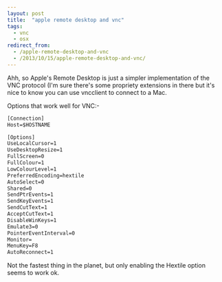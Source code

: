 ```yaml
---
layout: post
title:  "apple remote desktop and vnc"
tags:
  - vnc
  - osx
redirect_from:
  - /apple-remote-desktop-and-vnc
  - /2013/10/15/apple-remote-desktop-and-vnc/
---
```

Ahh, so Apple's Remote Desktop is just a simpler implementation of the VNC protocol (I'm sure there's some propriety extensions in there but it's nice to know you can use vncclient to connect to a Mac.

Options that work well for VNC:-

```xml
[Connection]
Host=$HOSTNAME

[Options]
UseLocalCursor=1
UseDesktopResize=1
FullScreen=0
FullColour=1
LowColourLevel=1
PreferredEncoding=hextile
AutoSelect=0
Shared=0
SendPtrEvents=1
SendKeyEvents=1
SendCutText=1
AcceptCutText=1
DisableWinKeys=1
Emulate3=0
PointerEventInterval=0
Monitor=
MenuKey=F8
AutoReconnect=1
```
Not the fastest thing in the planet, but only enabling the Hextile option seems to work ok.
